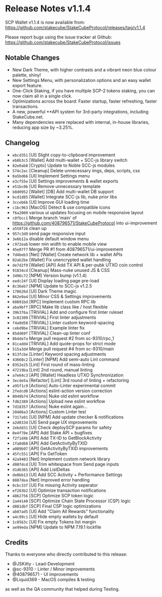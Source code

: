 # Release Notes v1.1.4

SCP Wallet v1.1.4 is now available from: https://github.com/stakecube/StakeCubeProtocol/releases/tag/v1.1.4

Please report bugs using the issue tracker at Github: https://github.com/stakecube/StakeCubeProtocol/issues

## Notable Changes

- New Dark Theme, with higher contrasts and a vibrant neon blue colour palette, shiny!
- New Settings Menu, with personalization options and an easy wallet export feature.
- One-Click Staking, if you have multiple SCP-2 tokens staking, you can now claim all in a single click.
- Optimizations across the board: Faster startup, faster refreshing, faster transactions.
- A new, powerful **API system for 3rd-party integrations, including StakeCube.net.
- Many dependencies were replaced with internal, in-house libraries, reducing app size by ~3.25%.

## Changelog

- `ebcd351` [UI] Slight copy-to-clipboard improvement  
- `eb8b3c5` [Wallet] Add multi-wallet + SCC-js library switch  
- `82e0ab8` [Crypto] Update to Noble SCC-js modules  
- `574c2ac` [Cleanup] Delete unnecessary imgs, deps, scripts, css  
- `0a5bd66` [UI] Implement Settings menu  
- `e3cf55e` [UI] Settings improvements & wallet exports  
- `e51bc0b` [UI] Remove unnecessary template  
- `b8d0952` [Wallet] [DB] Add multi-wallet DB support  
- `bcd1d85` [Wallet] Integrate SCC-js lib, nuke prior libs  
- `3cceb6b` [UI] Improve GUI loading time  
- `c1bc963` [MacOS] Detect & use compatible icons  
- `f6a2009` various ui updates focusing on mobile responsive layout  
- `c0fbcc1` Merge branch 'main' of https://github.com/408796571/StakeCubeProtocol into ui-improvement  
- `a558f26` clean up  
- `957c3d9` send page responsive input  
- `3e6b12a` disable default window menu  
- `c972eab` lower min width to enable mobile view  
- `45e07f7` Merge PR #1 from 408796571/ui-improvement  
- `7d4beb3` [Net] [Wallet] Create network lib + wallet APIs  
- `02ab2be` [Wallet] Fix unencrypted wallet handling  
- `de7d2f9` [Wallet] [API] Add TX API & per-pubk UTXO coin control  
- `91834cd` [Cleanup] Mass-nuke unused JS & CSS  
- `3496c72` [NPM] Version bump (v1.1.4)  
- `eedc24f` [UI] Display loading page pre-load  
- `8c36eb7` [NPM] Update to SCC-js v1.2.5  
- `178626d` [UI] Dark Theme magic  
- `862e9a4` [UI] Minor CSS & Settings improvements  
- `60891bd` [RPC] Implement custom RPC lib  
- `aba9bff` [RPC] Make lib class like / host flexible  
- `39b376a` [TRIVIAL] Add and configure first linter ruleset  
- `3c02309` [TRIVIAL] First linter adjustments  
- `f4a0d50` [TRIVIAL] Linter custom keyword-spacing  
- `cebd9be` [TRIVIAL] Example linter fix  
- `85dd69f` [TRIVIAL] Clean-up linter conf  
- `8b4de7a` Merge pull request #2 from sc-9310/rpc_1  
- `81cadd4` [TRIVIAL] Add quote-props for strict mode  
- `515a3d4` Merge pull request #4 from sc-9310/main  
- `813fcbe` [Linter] Keyword spacing adjustments  
- `43668c2` [Linter] [NPM] Add semi-auto Lint command  
- `0352e25` [Lint] First round of mass-linting  
- `47219ba` [Lint] 2nd round, manual linting  
- `a7e64c3` [API] [Wallet] Headless UTXO Synchronization  
- `3ecde5a` [Refactor] [Lint] 3rd round of linting + refactoring  
- `a95f1c9` [Actions] Auto-Linter experimental commit  
- `2fedcd0` [Actions] eslint-action version correction  
- `0048b74` [Actions] Nuke old eslint workflow  
- `fd62389` [Actions] Upload new eslint workflow  
- `7d18357` [Actions] Nuke eslint again...  
- `20406a3` [Actions] Custom Linter test  
- `7317a91` [UI] [NPM] Add update checker & notifications  
- `a2d0334` [UI] Send page UX improvements  
- `2ebdd31` [UI] Check deploySCP params for safety  
- `0e4f70e` [API] Add Stake API + bugfixes  
- `f2f1d4b` [API] Add TX-ID to GetBlockActivity  
- `1fa8d68` [API] Add GetActivityByTXID  
- `a089b97` [API] GetActivityByTXID improvements  
- `45fc551` [API] Fix GetToken  
- `42a9483` [Net] Implement custom network library  
- `d08fdcd` [UI] Trim whitespace from Send page inputs  
- `d1d6365` [API] Add ListDeltas  
- `de0bb13` [UI] Add SCC Activity + Performance Settings  
- `8887dea` [Net] Improved error handling  
- `0cbc33f` [UI] Fix missing Activity seperator  
- `ef203b2` [UI] Optimize transaction notifications  
- `4862756` [SCP] Optimize SCP token logic  
- `2a44140` [SCP] Optimize Chain State Processor (CSP) logic  
- `d881dbf` [SCP] Final CSP logic optimizations  
- `ab07ad5` [UI] Add "Claim All Rewards" functionality  
- `a4c99c1` [UI] Hide empty wallets by default  
- `1c0563c` [UI] Fix empty Tokens list margin  
- `ae99eda` [NPM] Update to NPM 7.19.1 lockfile 

## Credits

Thanks to everyone who directly contributed to this release:

- @JSKitty - Lead-Development
- @sc-9310 - Linter / Minor improvements
- @408796571 - UI improvements
- @Liquid369 - MacOS compiles & testing

as well as the QA community that helped during Testing.